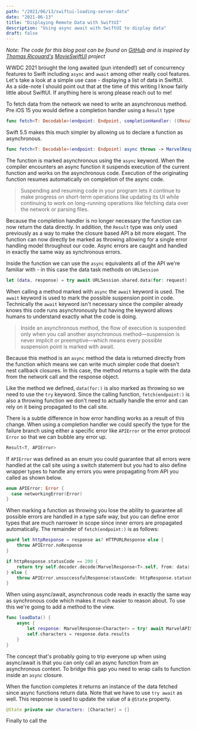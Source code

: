 ```yaml
---
path: "/2021/06/13/swiftui-loading-server-data"
date: "2021-06-13"
title: "Displaying Remote Data with SwiftUI"
description: "Using async await with SwiftUI to display data"
draft: false
---
```


_Note: The code for this blog post can be found on [GitHub]() and is inspired by [Thomas Ricouard's](https://mobile.twitter.com/Dimillian) [MovieSwiftUI](https://github.com/Dimillian/MovieSwiftUI) project_

WWDC 2021 brought the long awaited (pun intended!) set of concurrency features to Swift including `async` and `await` among other really cool features. Let's take a look at a simple use case - displaying a list of data in SwiftUI. As a side-note I should point out that at the time of this writing I know fairly little about SwiftUI. If anything here is wrong please reach out to me! 

To fetch data from the network we need to write an asynchronous method. Pre iOS 15 you would define a completion handler using a `Result` type

```swift
func fetch<T: Decodable>(endpoint: Endpoint, completionHandler: ((Result<T, APIError>) -> Void)) {}
```

Swift 5.5 makes this much simpler by allowing us to declare a function as asynchronous. 

```swift
func fetch<T: Decodable>(endpoint: Endpoint) async throws -> MarvelResponse<T> {}
```

The function is marked asynchronous using the `async` keyword. When the compiler encounters an async function it suspends execution of the current function and works on the asynchronous code. Execution of the originating function resumes automatically on completion of the async code.

> Suspending and resuming code in your program lets it continue to make progress on short-term operations like updating its UI while continuing to work on long-running operations like fetching data over the network or parsing files.

Because the completion handler is no longer necessary the function can now return the data directly. In addition, the `Result` type was only used previously as a way to make the closure based API a bit more elegant. The function can now directly be marked as throwing allowing for a single error handling model throughout our code. Async errors are caught and handled in exactly the same way as synchronous errors.

Inside the function we can use the `async` equivalents all of the API we're familiar with - in this case the data task methods on `URLSession`

```swift
let (data, response) = try await URLSession.shared.data(for: request)
```

When calling a method marked with `async` the `await` keyword is used. The `await` keyword is used to mark the possible suspension point in code. Technically the `await` keyword isn't necessary since the compiler already knows this code runs asynchronously but having the keyword allows humans to understand exactly what the code is doing.

> Inside an asynchronous method, the flow of execution is suspended only when you call another asynchronous method—suspension is never implicit or preemptive—which means every possible suspension point is marked with await.

Because this method is an `async` method the data is returned directly from the function which means we can write much simpler code that doesn't nest callback closures. In this case, the method returns a tuple with the data from the network call and the response object. 

Like the method we defined, `data(for:)` is also marked as throwing so we need to use the `try` keyword. Since the calling function, `fetch(endpoint:)` is also a throwing function we don't need to actually handle the error and can rely on it being propagated to the call site. 

There is a subtle difference in how error handling works as a result of this change. When using a completion handler we could specify the type for the failure branch using either a specific error like `APIError` or the error protocol `Error` so that we can bubble any error up.

```swift
Result<T, APIError>
```

If `APIError` was defined as an enum you could guarantee that all errors were handled at the call site using a switch statement but you had to also define wrapper types to handle any errors you were propagating from API you called as shown below. 

```swift
enum APIError: Error {
  case networkingError(Error)
}
```

When marking a function as throwing you lose the ability to guarantee all possible errors are handled in a type safe way, but you can define error types that are much narrower in scope since inner errors are propagated automatically. The remainder of `fetch(endpoint:)` is as follows:

```swift
guard let httpResponse = response as? HTTPURLResponse else {
    throw APIError.noResponse
}

if httpResponse.statusCode == 200 {
    return try self.decoder.decode(MarvelResponse<T>.self, from: data)
} else {
    throw APIError.unsuccessfulResponse(stausCode: httpResponse.statusCode)
}
```

When using async/await, asynchronous code reads in exactly the same way as synchronous code which makes it much easier to reason about. To use this we're going to add a method to the view.

```swift
func loadData() {
    async {
        let response: MarvelResponse<Character> = try! await MarvelAPIService.shared.fetch(endpoint: .characters)
        self.characters = response.data.results
    }
}
```

The concept that's probably going to trip everyone up when using async/await is that you can only call an async function from an asynchronous context. To bridge this gap you need to wrap calls to function inside an `async` closure. 

When the function completes it returns an instance of the data fetched since async functions return data. Note that we have to use `try await` as well. This response is used to update the value of a `@State` property.

```swift
@State private var characters: [Character] = []
```

Finally to call the 

